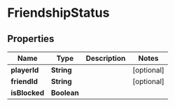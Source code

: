 

# FriendshipStatus


## Properties

| Name | Type | Description | Notes |
|------------ | ------------- | ------------- | -------------|
|**playerId** | **String** |  |  [optional] |
|**friendId** | **String** |  |  [optional] |
|**isBlocked** | **Boolean** |  |  |



